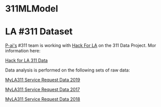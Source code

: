 # 311MLModel
# LA #311 Dataset

[P-ai's](https://www.p-ai.org/) #311 team is working with [Hack For LA](https://www.hackforla.org/#hack-nights) on the 311 Data Project. Mor information here: 

[Hack for LA 311 Data](https://www.hackforla.org/projects/311-data)



Data analysis is performed on the following sets of raw data: 

[MyLA311 Service Request Data 2019](https://data.lacity.org/A-Well-Run-City/MyLA311-Service-Request-Data-2019/pvft-t768)

[MyLA311 Service Request Data 2017](https://data.lacity.org/A-Well-Run-City/MyLA311-Service-Request-Data-2017/d4vt-q4t5)

[MyLA311 Service Request Data 2018](https://data.lacity.org/A-Well-Run-City/MyLA311-Service-Request-Data-2018/h65r-yf5i)

